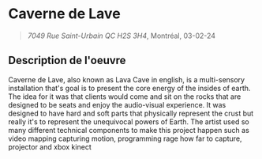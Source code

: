 # Caverne de Lave
> *7049 Rue Saint-Urbain QC H2S 3H4*, Montréal, 03-02-24 

## Description de l'oeuvre
Caverne de Lave, also known as Lava Cave in english, is a multi-sensory installation that's goal is to present the core energy of the insides of earth. The idea for it was that clients would come and sit on the rocks that are designed to be seats and enjoy the audio-visual experience. It was designed to have hard and soft parts that physically represent the crust but really it's to represent the unequivocal powers of Earth. The artist used so many different technical components to make this project happen such as video mapping capturing motion, programming rage how far to capture, projector and xbox kinect

